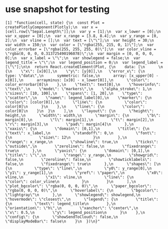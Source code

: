 # use snapshot for testing

    [1] "function(cell, state) {\n  const Plot = createPlotlyComponent(Plotly);\n  var x = [cell.row[\"Sepal.Length\"]];\n  var y = [1];\n  var x_lower = [0];\n  var x_upper = [0];\n  var x_range = [3.8, 8.4];\n  var y_range = [0, 2];\n  var vline = [];\n  var text = [\"\"];\n  var height = 30;\n  var width = 150;\n  var color = [\"rgba(255, 215, 0, 1)\"];\n  var color_errorbar = [\"rgba(255, 255, 255, 0)\"];\n  var color_vline = \"rgba(0, 0, 0, 0.313725490196078)\";\n  var margin = [0, 0, 0, 0, 0];\n  var x_label = \"\";\n  var showlegend = false;\n  var legend_title = \"\";\n  var legend_position = 0;\n  var legend_label = [\"\"];\n\n  return React.createElement(Plot, {\n    data: [\n      \n  {\n    \"x\": [x[0]],\n    \"y\": [y[0]],\n   \"error_x\": {\n      type: \"data\",\n      symmetric: false,\n      array: [x_upper[0] - x[0]],\n      arrayminus: [x[0] - x_lower[0]],\n      \"color\": color_errorbar[0]\n    },\n    \"text\": text[0],\n    \"hoverinfo\": \"text\",\n    \"mode\": \"markers\",\n    \"alpha_stroke\": 1,\n    \"sizes\": [10, 100],\n    \"spans\": [1, 20],\n    \"type\": \"scatter\",\n    \"name\": legend_label[0],\n    \"marker\": {\n      \"color\": [color[0]],\n      \"line\": {\n          \"color\": color[0]\n      }\n    },\n    \"line\": {\n        \"color\": color[0]\n    }\n  }\n    ],\n    \"layout\": {\n      \"height\": height,\n      \"width\": width,\n      \"margin\": {\n        \"b\": margin[0],\n        \"l\": margin[1],\n        \"t\": margin[2],\n        \"r\": margin[3],\n        \"pad\": margin[4]\n      },\n      \"xaxis\": {\n        \"domain\": [0,1],\n        \"title\": {\n          \"text\": x_label,\n          \"standoff\": 0,\n          \"font\": {\n            \"size\": 12\n          }\n        },\n        \"range\": x_range,\n        \"showline\": true,\n        \"ticks\": \"outside\",\n        \"zeroline\": false,\n        \"fixedrange\": true\n      },\n      \"yaxis\": {\n        \"domain\": [0,1],\n        \"title\": \"\",\n        \"range\": y_range,\n        \"showgrid\": false,\n        \"zeroline\": false,\n        \"showticklabels\": false,\n        \"fixedrange\": true\n      },\n      \"shapes\": [\n        {\n          \"type\": \"line\",\n          \"y0\": y_range[0],\n          \"y1\": y_range[1],\n          \"yref\": \"paper\",\n          \"x0\": vline,\n          \"x1\": vline,\n          \"line\": {\n            \"color\": color_vline\n          }\n        }\n      ],\n      \"plot_bgcolor\": \"rgba(0, 0, 0, 0)\",\n      \"paper_bgcolor\": \"rgba(0, 0, 0, 0)\",\n      \"hoverlabel\": {\n        \"bgcolor\": \"lightgray\"\n      },\n      \"showlegend\": showlegend,\n      \"hovermode\": \"closest\",\n      \"legend\": {\n        \"title\": {\n          \"text\": legend_title\n        },\n        \"orientation\": \"h\",\n        \"xanchor\": \"center\",\n        \"x\": 0.5,\n        \"y\": legend_position\n      }\n    },\n    \"config\": {\n      \"showSendToCloud\": false,\n      \"displayModeBar\": false\n    }\n  })\n}"

